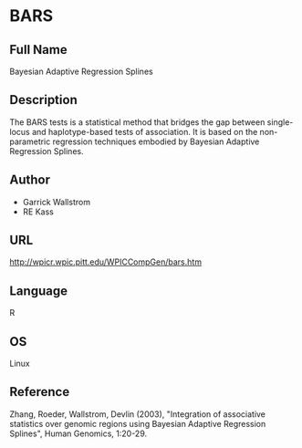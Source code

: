 # BARS

## Full Name
Bayesian Adaptive Regression Splines

## Description
The BARS tests is a statistical method that bridges the gap between single-locus and haplotype-based tests of association. It is based on the non-parametric regression techniques embodied by Bayesian Adaptive Regression Splines.

## Author
* Garrick Wallstrom
* RE Kass

## URL
http://wpicr.wpic.pitt.edu/WPICCompGen/bars.htm

## Language
R

## OS
Linux

## Reference
Zhang, Roeder, Wallstrom, Devlin (2003), "Integration of associative statistics over genomic regions using Bayesian Adaptive Regression Splines", Human Genomics, 1:20-29.
